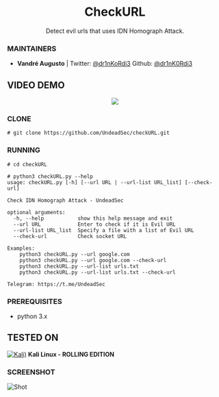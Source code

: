 <h1 align="center">CheckURL</h1>
<p align="center">
  Detect evil urls that uses IDN Homograph Attack.
</p>

### MAINTAINERS
* **Vandré Augusto** | 
Twitter: <a href="https://twitter.com/dr1nKoRdi3">@dr1nKoRdi3</a>
Github: <a href="https://github.com/dr1nk0rdi3">@dr1nK0Rdi3</a>

## VIDEO DEMO
<p align="center">
<a href="https://youtu.be/joQxGtuyfZU">
  <img src="https://raw.githubusercontent.com/UndeadSec/checkURL/master/video.png" />
</a></p>

### CLONE
```
# git clone https://github.com/UndeadSec/checkURL.git
```

### RUNNING
```
# cd checkURL
```

```
# python3 checkURL.py --help
usage: checkURL.py [-h] [--url URL | --url-list URL_list] [--check-url]

Check IDN Homograph Attack - UndeadSec

optional arguments:
  -h, --help           show this help message and exit
  --url URL            Enter to check if it is Evil URL
  --url-list URL_list  Specify a file with a list of Evil URL
  --check-url          Check socket URL

Examples:
    python3 checkURL.py --url google.com
    python3 checkURL.py --url google.com --check-url
    python3 checkURL.py --url-list urls.txt
    python3 checkURL.py --url-list urls.txt --check-url

Telegram: https://t.me/UndeadSec
```
### PREREQUISITES

* python 3.x 

## TESTED ON
[![Kali)](https://www.google.com/s2/favicons?domain=https://www.kali.org/)](https://www.kali.org) **Kali Linux - ROLLING EDITION**

### SCREENSHOT
![Shot](https://github.com/UndeadSec/checkURL/blob/master/screenshot.png)
